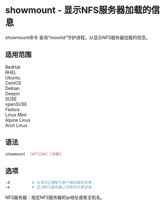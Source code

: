 # showmount - 显示NFS服务器加载的信息

showmount命令 查询“mountd”守护进程，以显示NFS服务器加载的信息。

## 适用范围

<!-- <div class="svg linux">Linux</div> -->
<div class="svg redhat">RedHat</div>
<div class="svg rhel">RHEL</div>
<div class="svg ubuntu">Ubuntu</div>
<div class="svg centos">CentOS</div>
<div class="svg debian">Debian</div>
<div class="svg deepin">Deepin</div>
<div class="svg suse">SUSE</div>
<div class="svg opensuse">openSUSE</div>
<div class="svg fedora">Fedora</div>
<div class="svg linuxmint">Linux Mint</div>
<!-- <div class="svg mxlinux">MX Linux</div> -->
<div class="svg alpinelinux">Alpine Linux</div>
<div class="svg archlinux">Arch Linux</div>

## 语法

``` bash
showmount  [OPTION] [参数]
```

## 选项

``` bash
-d          # 仅显示已被NFS客户端加载的目录；
-e          # 显示NFS服务器上所有的共享目录。
```
NFS服务器：指定NFS服务器的ip地址或者主机名。

